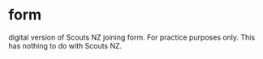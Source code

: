# form
digital version of Scouts NZ joining form.  For practice purposes only.  This has nothing to do with Scouts NZ. 
